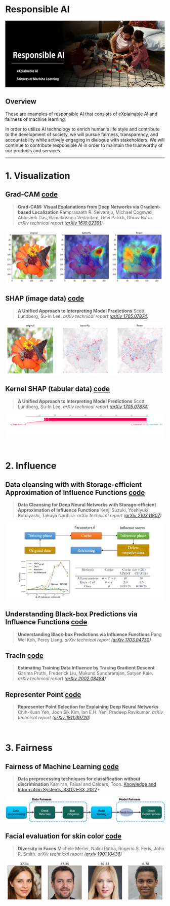 # Responsible AI

![](./imgs/responsible_ai.png)

## Overview

These are examples of responsible AI that consists of eXplainable AI and fairness of machine learning. 


In order to utilize AI technology to enrich human's life style and contribute to the development of society, we will pursue fairness,  transparency, and accountability while actively engaging in dialogue with stakeholders. We will continue to contribute responsible AI in order to maintain the trustworthy of our products and services.

---

# 1. Visualization
## Grad-CAM [code](./gradcam/)
> **Grad-CAM: Visual Explanations from Deep Networks via Gradient-based Localization**
> Ramprasaath R. Selvaraju, Michael Cogswell, Abhishek Das, Ramakrishna Vedantam, Devi Parikh, Dhruv Batra.
> *arXiv technical report ([arXiv 1610.02391](https://arxiv.org/abs/1610.02391))* 

<p align="center">
<img src="./gradcam/images/sample.png" width="500px">  
</p>


## SHAP (image data) [code](./shap/)
> **A Unified Approach to Interpreting Model Predictions**
> Scott Lundberg, Su-In Lee.
> *arXiv technical report ([arXiv 1705.07874](https://arxiv.org/abs/1705.07874))* 

<p align="center">
<img src="./shap/images/sample.png" width="500px">  
</p>

## Kernel SHAP (tabular data) [code](./kernel_shap/)
> **A Unified Approach to Interpreting Model Predictions**
> Scott Lundberg, Su-In Lee.
> *arXiv technical report ([arXiv 1705.07874](https://arxiv.org/abs/1705.07874))* 

<p align="center">
<img src="./kernel_shap/images/sample.png" width="500px">  
</p>

</br>

# 2. Influence
## Data cleansing with with Storage-efficient Approximation of Influence Functions [code](./data_cleansing/)

> **Data Cleansing for Deep Neural Networks with Storage-efficient Approximation of Influence Functions**
> Kenji Suzuki, Yoshiyuki Kobayashi, Takuya Narihira.
> *arXiv technical report ([arXiv 2103.11807]( https://arxiv.org/abs/2103.11807))*            

![](./data_cleansing/imgs/datacleansing.png)


## Understanding Black-box Predictions via Influence Functions [code](./data_cleansing/)

> **Understanding Black-box Predictions via Influence Functions**
> Pang Wei Koh, Percy Liang.
> *arXiv technical report ([arXiv 1703.04730]( https://arxiv.org/abs/1703.04730))*            


## TracIn [code](./tracin/)
> **Estimating Training Data Influence by Tracing Gradient Descent**
> Garima Pruthi, Frederick Liu, Mukund Sundararajan, Satyen Kale.
> *arXiv technical report ([arXiv 2002.08484](https://arxiv.org/abs/2002.08484))* 

## Representer Point [code](./representer_point/)
> **Representer Point Selection for Explaining Deep Neural Networks**
> Chih-Kuan Yeh, Joon Sik Kim, Ian E.H. Yen, Pradeep Ravikumar.
> *arXiv technical report ([arXiv 1811.09720](https://arxiv.org/abs/1811.09720))* 

<br>

# 3. Fairness
## Fairness of Machine Learning [code](./gender_bias_mitigation/)
> **Data preprocessing techniques for classification without discrimination**
> Kamiran, Faisal and Calders, Toon. 
> [Knowledge and Information Systems, 33(1):1–33, 2012](https://link.springer.com/content/pdf/10.1007/s10115-011-0463-8.pdf)* 

<p align="center">
<img src="./gender_bias_mitigation/images/xai-bias-mitigation-workflow.png">
</p>

## Facial evaluation for skin color [code](./face_evaluation/)
> **Diversity in Faces**
> Michele Merler, Nalini Ratha, Rogerio S. Feris, John R. Smith.
> *arXiv technical report ([arxiv 1901.10436](https://arxiv.org/abs/1901.10436))* 

<p align="center">
<img src="./face_evaluation/skin_color.png">
</p>


